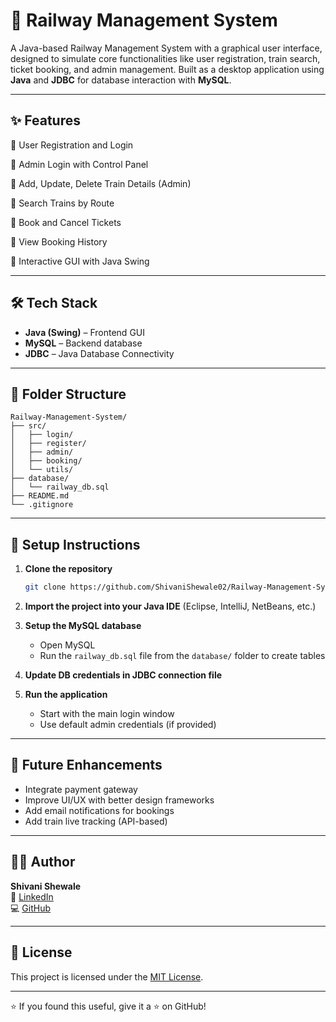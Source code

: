# 🚆 Railway Management System

A Java-based Railway Management System with a graphical user interface, designed to simulate core functionalities like user registration, train search, ticket booking, and admin management. Built as a desktop application using **Java** and **JDBC** for database interaction with **MySQL**.

---

## ✨ Features

🔹 User Registration and Login

🔹 Admin Login with Control Panel

🔹 Add, Update, Delete Train Details (Admin)

🔹 Search Trains by Route

🔹 Book and Cancel Tickets

🔹 View Booking History

🔹 Interactive GUI with Java Swing

---

## 🛠️ Tech Stack

- **Java (Swing)** – Frontend GUI
- **MySQL** – Backend database
- **JDBC** – Java Database Connectivity

---

## 📁 Folder Structure

```
Railway-Management-System/
├── src/
│   ├── login/
│   ├── register/
│   ├── admin/
│   ├── booking/
│   └── utils/
├── database/
│   └── railway_db.sql
├── README.md
└── .gitignore
```

---

## 🔧 Setup Instructions

1. **Clone the repository**
   ```bash
   git clone https://github.com/ShivaniShewale02/Railway-Management-System.git
   ```

2. **Import the project into your Java IDE** (Eclipse, IntelliJ, NetBeans, etc.)

3. **Setup the MySQL database**
   - Open MySQL
   - Run the `railway_db.sql` file from the `database/` folder to create tables

4. **Update DB credentials in JDBC connection file**

5. **Run the application**
   - Start with the main login window
   - Use default admin credentials (if provided)

---

## 📌 Future Enhancements

- Integrate payment gateway
- Improve UI/UX with better design frameworks
- Add email notifications for bookings
- Add train live tracking (API-based)

---

## 🙋‍♀️ Author

**Shivani Shewale**  
📧 [LinkedIn](https://www.linkedin.com/in/shivani-shewale-02)  
💻 [GitHub](https://github.com/ShivaniShewale02)

---

## 📄 License

This project is licensed under the [MIT License](LICENSE).

---

⭐ If you found this useful, give it a ⭐ on GitHub!

